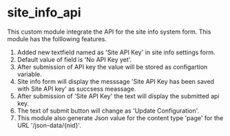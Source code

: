 # site_info_api
This custom module integrate the API for the site info system form. This module has the folllowing features.
 
 1. Added new textfield named as 'Site API Key' in site info settings form.
 2. Default value of field is 'No API Key yet'.
 3. After submission of API key the value will be stored as configartion variable.
 4. Site info form will display the messsage 'Site API Key has been saved with Site API key' as succsess meassage.
 5. After submission of 'Site API Key' the text will display the submitted api key.
 4. The text of submit button will change as 'Update Configuration'.
 5. This module also generate Json value for the content type 'page' for the URL '/json-data/{nid}'.
